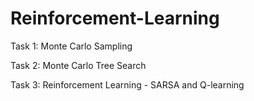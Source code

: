 # Reinforcement-Learning


Task 1: Monte Carlo Sampling

Task 2: Monte Carlo Tree Search

Task 3: Reinforcement Learning - SARSA and Q-learning
